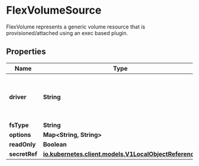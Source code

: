 

# FlexVolumeSource

FlexVolume represents a generic volume resource that is provisioned/attached using an exec based plugin.
## Properties

Name | Type | Description | Notes
------------ | ------------- | ------------- | -------------
**driver** | **String** | Driver is the name of the driver to use for this volume. |  [optional]
**fsType** | **String** |  |  [optional]
**options** | **Map&lt;String, String&gt;** |  |  [optional]
**readOnly** | **Boolean** |  |  [optional]
**secretRef** | [**io.kubernetes.client.models.V1LocalObjectReference**](io.kubernetes.client.models.V1LocalObjectReference.md) |  |  [optional]




